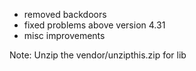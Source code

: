 - removed backdoors
- fixed problems above version 4.31
- misc improvements

Note: Unzip the vendor/unzipthis.zip for lib
